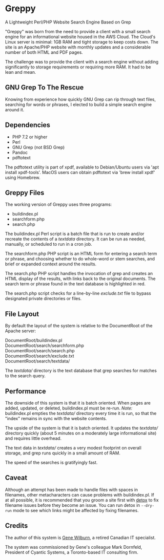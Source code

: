 # Greppy
A Lightweight Perl/PHP Website Search Engine Based on Grep

"Greppy" was born from the need to provide a client with a small search engine for an informational website housed in the AWS Cloud. The Cloud's Linux server is minimal: 1GB RAM and tight storage to keep costs down. The site is an Apache/PHP website with monthly updates and a considerable number of both HTML and PDF pages.

The challenge was to provide the client with a search engine without adding significantly to storage requirements or requiring more RAM. It had to be lean and mean.

## GNU Grep To The Rescue

Knowing from experience how quickly GNU Grep can rip through text files, searching for words or phrases, I elected to build a simple search engine around it.

## Dependencies

- PHP 7.2 or higher
- Perl
- GNU Grep (not BSD Grep)
- Pandoc
- pdftotext

The pdftotext utility is part of xpdf, available to Debian/Ubuntu users via 'apt install xpdf-tools'. MacOS users can obtain pdftotext via 'brew install xpdf' using Homebrew.


## Greppy Files

The working version of Greppy uses three programs:

- buildindex.pl
- searchform.php
- search.php

The buildindex.pl Perl script is a batch file that is run to create and/or recreate the contents of a *textdata* directory. It can be run as needed, manually, or scheduled to run in a cron job.

The searchform.php PHP script is an HTML form for entering a search term or phrase, and choosing whether to do whole-word or stem searches, and brief or expanded context around the results.

The search.php PHP script handles the invocation of grep and creates an HTML display of the results, with links back to the original documents. The search term or phrase found in the text database is highlighted in red.

The search.php script checks for a line-by-line *exclude.txt* file to bypass designated private directories or files.

## File Layout

By default the layout of the system is relative to the DocumentRoot of the Apache server:

DocumentRoot/buildindex.pl  
DocumentRoot/search/searchform.php  
DocumentRoot/search/search.php  
DocumentRoot/search/exclude.txt  
DocumentRoot/search/textdata/  

The *textdata/* directory is the text database that grep searches for matches to the search query.

## Performance

The downside of this system is that it is batch oriented. When pages are added, updated, or deleted, buildindex.pl must be re-run. *Note:* buildindex.pl empties the *textdata/* directory every time it is run, so that the "index" remains in sync with the website contents.

The upside of the system is that it is batch oriented. It updates the *textdata/* directory quickly (about 5 minutes on a moderately large informational site) and requires little overhead.

The text data in *textdata/* creates a very modest footprint on overall storage, and grep runs quickly in a small amount of RAM.

The speed of the searches is gratifyingly fast.

## Caveat

Although an attempt has been made to handle files with spaces in filenames, other metacharacters can cause problems with buildindex.pl. If at all possible, it is recommended that you groom a site first with [detox](https://github.com/dharple/detox) to fix filename issues before they become an issue. You can run detox in `--dry-run` mode to see which links might be affected by fixing filenames.

## Credits

The author of this system is [Gene Wilburn](https:genewilburn.com), a retired Canadian IT specialist.

The system was commissioned by Gene's colleague Mark Dornfeld, President of Cyantic Systems, a Toronto-based IT consulting firm.
